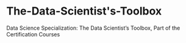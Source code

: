 # The-Data-Scientist's-Toolbox
Data Science Specialization: The Data Scientist’s Toolbox, Part of the Certification Courses
